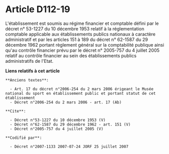 # Article D112-19

L'établissement est soumis au régime financier et comptable défini par le décret n° 53-1227 du 10 décembre 1953 relatif à la
réglementation comptable applicable aux établissements publics nationaux à caractère administratif et par les articles 151 à
189 du décret n° 62-1587 du 29 décembre 1962 portant règlement général sur la comptabilité publique ainsi qu'au contrôle
financier prévu par le décret n° 2005-757 du 4 juillet 2005 relatif au contrôle financier au sein des établissements publics
administratifs de l'Etat.

**Liens relatifs à cet article**

	**Anciens textes**:

	  - Art. 17 du décret n°2006-254 du 2 mars 2006 érigeant le Musée national du sport en établissement public et portant statut de cet établissement
	  - Décret n°2006-254 du 2 mars 2006 - art. 17 (Ab)

	**Cite**:

	  - Décret n°53-1227 du 10 décembre 1953 (V)
	  - Décret n°62-1587 du 29 décembre 1962 - art. 151 (V)
	  - Décret n°2005-757 du 4 juillet 2005 (V)

	**Codifié par**:

	  - Décret n°2007-1133 2007-07-24 JORF 25 juillet 2007
